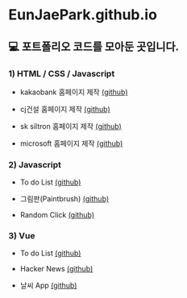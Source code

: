 # EunJaePark.github.io

<h2>💻 포트폴리오 코드를 모아둔 곳입니다.</h2>

   <h3> 1) HTML / CSS / Javascript   </h3>
   
   - kakaobank 홈페이지 제작 <a href="https://github.com/EunJaePark/EunJaePark.github.io/tree/master/1_kakaobank_js">(github)</a>
   
   - cj건설 홈페이지 제작 <a href="https://github.com/EunJaePark/EunJaePark.github.io/tree/master/2_cjenc_js">(github)</a>
   
   - sk siltron 홈페이지 제작 <a href="https://github.com/EunJaePark/EunJaePark.github.io/tree/master/3_sksiltron">(github)</a>
   
   - microsoft 홈페이지 제작 <a href="https://github.com/EunJaePark/EunJaePark.github.io/tree/master/4_microsoft">(github)</a>
   
   
   <h3> 2) Javascript   </h3>
   
   - To do List <a href="https://github.com/EunJaePark/EunJaePark.github.io/tree/master/js_todolist">(github)</a>
   
   - 그림판(Paintbrush) <a href="https://github.com/EunJaePark/EunJaePark.github.io/tree/master/paint">(github)</a>
   
   - Random Click <a href="https://github.com/EunJaePark/EunJaePark.github.io/tree/master/js_random_click">(github)</a>
   
   
   <h3> 3) Vue   </h3>
   
   - To do List <a href="https://github.com/EunJaePark/hackernews0401ej">(github)</a>
   
   - Hacker News <a href="https://github.com/EunJaePark/hackernews0401ej">(github)</a>
   
   - 날씨 App <a href="https://github.com/EunJaePark/weatherApp_ej">(github)</a>

